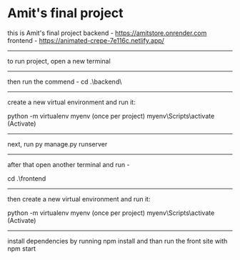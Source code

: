 
# Amit's final project

this is Amit's final project
backend - https://amitstore.onrender.com
frontend - https://animated-crepe-7e116c.netlify.app/
____
to run project, open a new terminal 
____
then run the commend - cd .\backend\
____
create a new virtual environment and run it:

python -m virtualenv myenv (once per project)
myenv\Scripts\activate  (Activate)
______
next, run py manage.py runserver
_______
after that open another terminal and run - 

 cd .\frontend
___________
then create a new virtual environment and run it:

python -m virtualenv myenv (once per project)
myenv\Scripts\activate  (Activate)
______________
install dependencies by running npm install
and than run the front site with npm start
